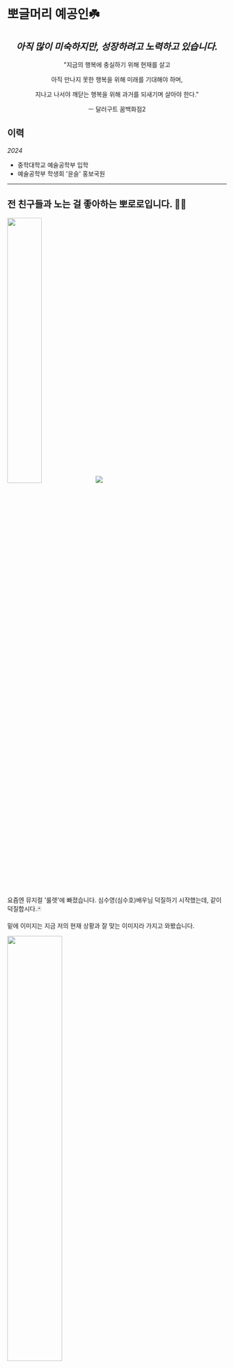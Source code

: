 # 뽀글머리 예공인☘️
<div align=center>

  ## _**아직 많이 미숙하지만, 성장하려고 노력하고 있습니다.**_
"지금의 행복에 충실하기 위해 현재를 살고

아직 만나지 못한 행복을 위해 미래를 기대해야 하며,

지나고 나서야 깨닫는 행복을 위해 과거를 되새기며 살아야 한다." 

ㅡ 달러구트 꿈백화점2

  </div>


**이력**
-
_2024_
- 중학대학교 예술공학부 입학
- 예술공학부 학생회 '윤슬' 홍보국원
---


  


 **전 친구들과 노는 걸 좋아하는 뽀로로입니다. 🐧😎**
 -

<img width="39.5%" src="https://github.com/user-attachments/assets/2e46eb8a-97e6-4190-b86f-f4e6bdb83c9d"/>

<a href="https://github.com/devxb/gitanimals">
  <img src="https://render.gitanimals.org/farms/leeeeJiin"/>
</a>

요즘엔 뮤지컬 '룰렛'에 빠졌습니다. 심수영(심수호)배우님 덕질하기 시작했는데, 같이 덕질합시다.🃏

밑에 이미지는 지금 저의 현재 상황과 잘 맞는 이미지라 가지고 와봤습니다.

<img width="50%" src="https://github.com/user-attachments/assets/9131faf6-4681-4a94-97d0-0bee8c311464"/> 

***

<div align=center>

  [![Hits](https://hits.seeyoufarm.com/api/count/incr/badge.svg?url=https%3A%2F%2Fgithub.com%2FleeeeJiin&count_bg=%2379C83D&title_bg=%23555555&icon=&icon_color=%23E7E7E7&title=hits&edge_flat=false)](https://hits.seeyoufarm.com)

  </div>

|  **정보** | 중앙대학교  | 예술공학부  | 1학년  | 재학  |
|---|---|---|---|---|
|   **전화번호**	|  KR) 010-2263-1834 	|   	|  **인스타** 	|  <a href=https://www.instagram.com/jiin0472/><img src="https://img.shields.io/badge/Instagram-E4405F?style=flat-square&logo=Instagram&logoColor=white"/></a> 	|
|  **E-Mail** 	|  <a href=mailto:jiin0472@naver.com><img src="https://img.shields.io/badge/Naver Email-03C75A?style=flat-square&logo=Naver&logoColor=white&link=mailto:jiin0472@naver.com"/></a> 	|  [![Gmail Badge](https://img.shields.io/badge/Gmail-d14836?style=flat-square&logo=Gmail&logoColor=white&link=mailto:leejiin0472@gmail.com)](mailto:leejiin0472@gmail.com) 	|   	|   	|
|   **유튜브 채널**	|   [![Youtube Badge](https://img.shields.io/badge/Youtube-ff0000?style=flat-square&logo=youtube&link=https://www.youtube.com/c/kyleschool)](https://www.youtube.com/@2357LeeJiin)	|   	|  **최애그룹** 	|  <a href="https://music.youtube.com/channel/UC0gpUnoyhu44aS3-NxYs7rg?si=pK-ob4ykKTrCsz83"><img src="https://img.shields.io/badge/Youtube Music-FF0000?style=flat-square&logo=YouTube Music&logoColor=white"/></a> 	|


[![leeeeJiin's GitHub stats](https://github-readme-stats.vercel.app/api?username=leeeeJiin)]([https://github.com/anuraghazra/github-readme-stats](https://github.com/leeeeJiin/leeeeJiin/blob/main/README.md))
 <a href="https://github.com/devxb/gitanimals">
  <img src="https://render.gitanimals.org/lines/leeeeJiin?pet-id=1" width="300" height="150"/>
</a>
   



